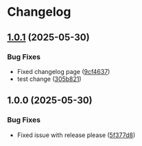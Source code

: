 # Changelog

## [1.0.1](https://github.com/ChickenNuggetsPerson/BigBooks/compare/v1.0.0...v1.0.1) (2025-05-30)


### Bug Fixes

* Fixed changelog page ([9cf4637](https://github.com/ChickenNuggetsPerson/BigBooks/commit/9cf4637578773bd3489534fd6c17f10c472aefce))
* test change ([305b821](https://github.com/ChickenNuggetsPerson/BigBooks/commit/305b82170a9570e8c6dcd320fd65c602be89c50c))

## 1.0.0 (2025-05-30)


### Bug Fixes

* Fixed issue with release please ([5f377d8](https://github.com/ChickenNuggetsPerson/BigBooks/commit/5f377d815dc4b9a8f1b45edd9f25d3ede2df0071))
